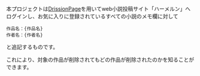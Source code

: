 本プロジェクトは[DrissionPage](https://github.com/g1879/DrissionPage)を用いてweb小説投稿サイト「ハーメルン」へログインし、お気に入りに登録されているすべての小説のメモ欄に対して
```
作品名：{作品名}
作者名：{作者名}
```
と追記するものです。

これにより、対象の作品が削除されてもどの作品が削除されたのかを知ることができます。
